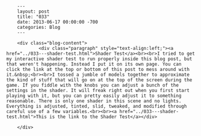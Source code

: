 
        ---
        layout: post
        title: "033"
        date: 2013-06-17 00:00:00 -700
        categories: Blog
        ---

        <div class="blog-content">
				<div class="paragraph" style="text-align:left;"><a href="../033---shader-test.html">Shader Test</a><br><br>I tried to get my interactive shader test to run properly inside this blog post, but that weren't happening. Instead I put it on its own page. You can click the link at the top or bottom of this post to mess around with it.&nbsp;<br><br>I tossed a jumble of models together to approximate the kind of stuff that will go on at the top of the screen during the game. If you fiddle with the knobs you can adjust a bunch of the settings in the shader. It will freak right out when you first start playing with it, but you can pretty easily adjust it to something reasonable. There is only one shader in this scene and no lights. Everything is adjusted, tinted, slid, tweaked, and modified through careful use of a few variables.<br><br><a href="../033---shader-test.html">This is the link to the Shader Test</a></div>

		</div>
        